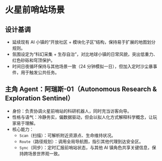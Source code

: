 # 火星前哨站场景

## 设计基调
- 延续现有 AI 小镇的“开放社区 + 模块化子区”结构，保持易于扩展的地图划分规则。
- 氛围设定为“科幻采集 + 生存自治”，对比地球小镇的日常风貌，突出低重力、红色砂砾和穹顶保护。
- 时间日夜循环保持与其他场景一致（24 分钟模拟一日），但加入定时沙尘暴事件，用于触发公共任务。

## 主角 Agent：阿瑞斯-01（Autonomous Research & Exploration Sentinel）
- 身份：负责协调火星前哨站的科研机器人，同时充当访客向导。
- 性格与语气：冷静务实，偏数据驱动，但会以拟人化方式解释科学概念，让玩家易于理解。
- 核心能力：
  - `Scan`（扫描）：可解析附近资源点、生命维持状况。
  - `Route`（路径规划）：调用全局导航图，指引其他代理到达安全区。
  - `Sync`（同步）：定时汇报前哨站状态，与其他 AI 镇角色共享关键信息，保持跨场景世界观一致。
